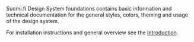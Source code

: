 Suomi.fi Design System foundations contains basic information and technical documentation for the general styles, colors, theming and usage of the design system.

For installation instructions and general overview see the [Introduction](./#/Introduction).
